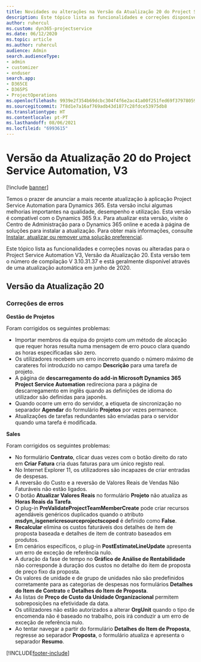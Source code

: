 ```yaml
---
title: Novidades ou alterações na Versão da Atualização 20 do Project Service Automation, V3
description: Este tópico lista as funcionalidades e correções disponíveis na Versão da Atualização 20 do Project Service Automation, V3
author: ruhercul
ms.custom: dyn365-projectservice
ms.date: 06/12/2020
ms.topic: article
ms.author: ruhercul
audience: Admin
search.audienceType:
- admin
- customizer
- enduser
search.app:
- D365CE
- D365PS
- ProjectOperations
ms.openlocfilehash: 9939e2f354b69dcbc304f4f6e2ac41a00f251fed69f37978059f4053335ee651
ms.sourcegitcommit: 7f8d1e7a16af769adb43d1877c28fdce53975db8
ms.translationtype: HT
ms.contentlocale: pt-PT
ms.lasthandoff: 08/06/2021
ms.locfileid: "6993615"
---
```

# <a name="project-service-automation-update-release-20-v3"></a>Versão da Atualização 20 do Project Service Automation, V3

[!include [banner](../includes/psa-now-project-operations.md)]

Temos o prazer de anunciar a mais recente atualização à aplicação Project Service Automation para Dynamics 365. Esta versão inclui algumas melhorias importantes na qualidade, desempenho e utilização. Esta versão é compatível com o Dynamics 365 9.x. Para atualizar esta versão, visite o Centro de Administração para o Dynamics 365 online e aceda à página de soluções para instalar a atualização. Para obter mais informações, consulte [Instalar, atualizar ou remover uma solução preferencial](/power-platform/admin/install-remove-preferred-solution).

Este tópico lista as funcionalidades e correções novas ou alteradas para o Project Service Automation V3, Versão da Atualização 20. Esta versão tem o número de compilação V 3.10.31.37 e está geralmente disponível através de uma atualização automática em junho de 2020.

## <a name="update-release-20"></a>Versão da Atualização 20

### <a name="bug-fixes"></a>Correções de erros

**Gestão de Projetos**

Foram corrigidos os seguintes problemas:

- Importar membros da equipa do projeto com um método de alocação que requer horas resulta numa mensagem de erro pouco clara quando as horas especificadas são zero.
- Os utilizadores recebem um erro incorreto quando o número máximo de carateres foi introduzido no campo **Descrição** para uma tarefa de projeto.
- A página de **descarregamento do add-in Microsoft Dynamics 365 Project Service Automation** redireciona para a página de descarregamento em inglês quando as definições de idioma do utilizador são definidas para japonês.
- Quando ocorre um erro do servidor, a etiqueta de sincronização no separador **Agendar** do formulário **Projetos** por vezes permanece.
- Atualizações de tarefas redundantes são enviadas para o servidor quando uma tarefa é modificada.

**Sales**

Foram corrigidos os seguintes problemas:

- No formulário **Contrato**, clicar duas vezes com o botão direito do rato em **Criar Fatura** cria duas faturas para um único registo real.
- No Internet Explorer 11, os utilizadores são incapazes de criar entradas de despesas.
- A reversão do Custo e a reversão de Valores Reais de Vendas Não Faturáveis não estão ligados.
- O botão **Atualizar Valores Reais** no formulário **Projeto** não atualiza as **Horas Reais da Tarefa**.
- O plug-in **PreValidateProjectTeamMemberCreate** pode criar recursos agendáveis genéricos duplicados quando o atributo **msdyn_isgenericresourceprojectscoped** é definido como **False**.
- **Recalcular** elimina os custos faturáveis dos detalhes de item de proposta baseada e detalhes de item de contrato baseados em produtos.
- Em cenários específicos, o plug-in **PostEstimateLineUpdate** apresenta um erro de exceção de referência nulo.
- A duração da fase de tempo no **Gráfico de Análise de Rentabilidade** não corresponde à duração dos custos no detalhe do item de proposta de preço fixo da proposta.
- Os valores de unidade e de grupo de unidades não são predefinidos corretamente para as categorias de despesas nos formulários **Detalhes do Item de Contrato** e **Detalhes do Item de Proposta**.
- As listas de **Preço de Custo da Unidade Organizacional** permitem sobreposições na efetividade da data.
- Os utilizadores não estão autorizados a alterar **OrgUnit** quando o tipo de encomenda não é baseado no trabalho, pois irá conduzir a um erro de exceção de referência nulo.
- Ao tentar navegar a partir do formulário **Detalhes do Item de Proposta**, regresse ao separador **Proposta**, o formulário atualiza e apresenta o separador **Resumo**.


[!INCLUDE[footer-include](../includes/footer-banner.md)]